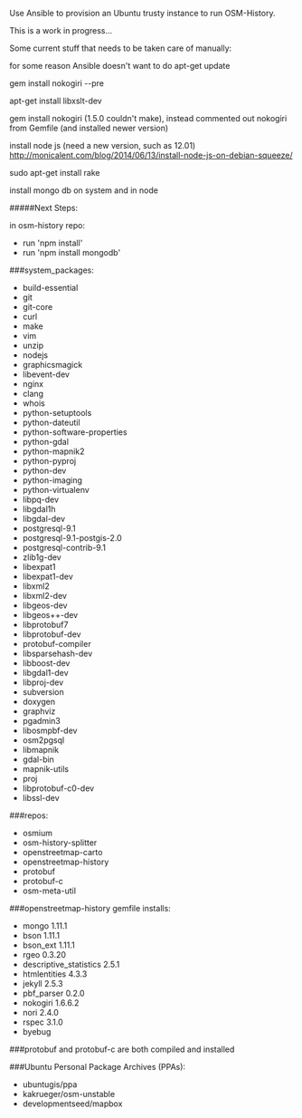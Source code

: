 
Use Ansible to provision an Ubuntu trusty instance to run OSM-History.

This is a work in progress...

Some current stuff that needs to be taken care of manually:

for some reason Ansible doesn't want to do apt-get update

gem install nokogiri --pre

apt-get install libxslt-dev

gem install nokogiri (1.5.0 couldn't make), instead commented out nokogiri from Gemfile (and installed newer version)

install node js (need a new version, such as 12.01) http://monicalent.com/blog/2014/06/13/install-node-js-on-debian-squeeze/

sudo apt-get install rake

install mongo db on system and in node

#####Next Steps:

in osm-history repo:
  - run 'npm install'
  - run 'npm install mongodb'

###system_packages:
  - build-essential
  - git
  - git-core
  - curl
  - make
  - vim
  - unzip
  - nodejs 
  - graphicsmagick
  - libevent-dev
  - nginx
  - clang 
  - whois
  - python-setuptools
  - python-dateutil
  - python-software-properties 
  - python-gdal 
  - python-mapnik2 
  - python-pyproj
  - python-dev 
  - python-imaging
  - python-virtualenv
  - libpq-dev
  - libgdal1h
  - libgdal-dev
  - postgresql-9.1
  - postgresql-9.1-postgis-2.0
  - postgresql-contrib-9.1
  - zlib1g-dev
  - libexpat1
  - libexpat1-dev
  - libxml2
  - libxml2-dev
  - libgeos-dev
  - libgeos++-dev
  - libprotobuf7
  - libprotobuf-dev
  - protobuf-compiler
  - libsparsehash-dev
  - libboost-dev
  - libgdal1-dev
  - libproj-dev
  - subversion
  - doxygen
  - graphviz
  - pgadmin3
  - libosmpbf-dev
  - osm2pgsql
  - libmapnik 
  - gdal-bin
  - mapnik-utils
  - proj 
  - libprotobuf-c0-dev
  - libssl-dev

  ###repos:

  - osmium
  - osm-history-splitter
  - openstreetmap-carto
  - openstreetmap-history
  - protobuf
  - protobuf-c
  - osm-meta-util

  ###openstreetmap-history gemfile installs:

  - mongo 1.11.1
  - bson 1.11.1
  - bson_ext 1.11.1
  - rgeo 0.3.20
  - descriptive_statistics 2.5.1
  - htmlentities 4.3.3
  - jekyll 2.5.3
  - pbf_parser 0.2.0
  - nokogiri 1.6.6.2
  - nori 2.4.0
  - rspec 3.1.0
  - byebug

  ###protobuf and protobuf-c are both compiled and installed

  ###Ubuntu Personal Package Archives (PPAs):

  - ubuntugis/ppa
  - kakrueger/osm-unstable
  - developmentseed/mapbox


